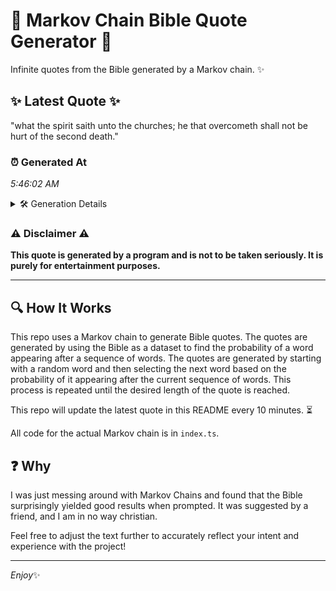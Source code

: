 # 📖 Markov Chain Bible Quote Generator 📖

Infinite quotes from the Bible generated by a Markov chain. ✨

## ✨ Latest Quote ✨
"what the spirit saith unto the churches; he that overcometh shall not be hurt of the second death."

### ⏰ Generated At
*5:46:02 AM*

<details>
    <summary>🛠️ Generation Details</summary>
    <p>
        <strong>🌱 Seed:</strong> what<br>
        <strong>🔄 Iterations:</strong> 17<br>
        <strong>📜 Context History:</strong><br>[ what ]: the<br>[ what, the ]: spirit<br>[ what, the, spirit ]: saith<br>[ what, the, spirit, saith ]: unto<br>[ what, the, spirit, saith, unto ]: the<br>[ what, the, spirit, saith, unto, the ]: churches;<br>[ the, spirit, saith, unto, the, churches; ]: he<br>[ spirit, saith, unto, the, churches;, he ]: that<br>[ saith, unto, the, churches;, he, that ]: overcometh<br>[ unto, the, churches;, he, that, overcometh ]: shall<br>[ the, churches;, he, that, overcometh, shall ]: not<br>[ churches;, he, that, overcometh, shall, not ]: be<br>[ he, that, overcometh, shall, not, be ]: hurt<br>[ that, overcometh, shall, not, be, hurt ]: of<br>[ overcometh, shall, not, be, hurt, of ]: the<br>[ shall, not, be, hurt, of, the ]: second<br>[ not, be, hurt, of, the, second ]: death.<br>
    </p>
</details>

### ⚠️ Disclaimer ⚠️
**This quote is generated by a program and is not to be taken seriously. It is purely for entertainment purposes.**

---

## 🔍 How It Works

This repo uses a Markov chain to generate Bible quotes. The quotes are generated by using the Bible as a dataset to find the probability of a word appearing after a sequence of words. The quotes are generated by starting with a random word and then selecting the next word based on the probability of it appearing after the current sequence of words. This process is repeated until the desired length of the quote is reached.

This repo will update the latest quote in this README every 10 minutes. ⏳

All code for the actual Markov chain is in `index.ts`.

## ❓ Why

I was just messing around with Markov Chains and found that the Bible surprisingly yielded good results when prompted. 
It was suggested by a friend, and I am in no way christian.

Feel free to adjust the text further to accurately reflect your intent and experience with the project!

---

*Enjoy*✨
